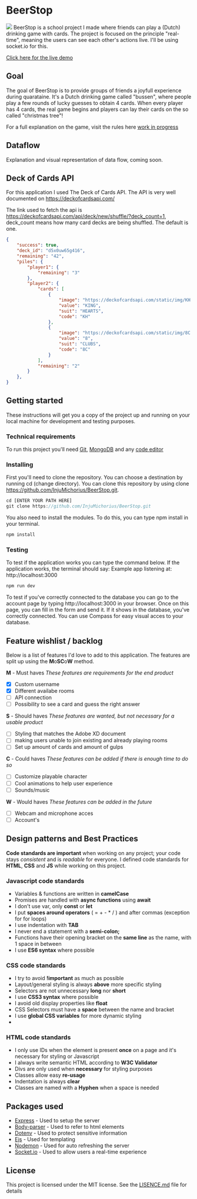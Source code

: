 # BeerStop
![](https://github.com/InjuMichorius/BeerStop/blob/main/public/img/documentation/drinking%20game%20%E2%80%93%204.jpg)
BeerStop is a school project I made where friends can play a (Dutch) drinking game with cards. The project is focused on the principle "real-time", meaning the users can see each other's actions live. I'll be using socket.io for this.

[Click here for the live demo](https://beerstop.herokuapp.com/)

## Goal
The goal of BeerStop is to provide groups of friends a joyfull experience during quarataine. It's a Dutch drinking game called "bussen", where people play a few rounds of lucky guesses to obtain 4 cards. When every player has 4 cards, the real game begins and players can lay their cards on the so called "christmas tree"!

For a full explanation on the game, visit the rules here [work in progress](https://github.com/InjuMichorius/BeerStop/wiki/Wireflow)

## Dataflow
Explanation and visual representation of data flow, coming soon.

## Deck of Cards API
For this application I used The Deck of Cards API. The API is very well documented on https://deckofcardsapi.com/

The link used to fetch the api is https://deckofcardsapi.com/api/deck/new/shuffle/?deck_count=1, deck_count means how many card decks are being shuffled. The default is one.

```json
{
    "success": true,
    "deck_id": "d5x0uw65g416",
    "remaining": "42",
    "piles": {
        "player1": {
            "remaining": "3"
        },
        "player2": {
            "cards": [
                {
                    "image": "https://deckofcardsapi.com/static/img/KH.png",
                    "value": "KING",
                    "suit": "HEARTS",
                    "code": "KH"
                },
                {
                    "image": "https://deckofcardsapi.com/static/img/8C.png",
                    "value": "8",
                    "suit": "CLUBS",
                    "code": "8C"
                }
            ],
            "remaining": "2"
        }
    },
}
```


## Getting started
These instructions will get you a copy of the project up and running on your local machine for development and testing purposes.

### Technical requirements
To run this project you'll need [Git](https://git-scm.com/downloads), [MongoDB](https://www.mongodb.com) and any [code editor](https://code.visualstudio.com/download)

### Installing
First you'll need to clone the repository. You can choose a destination by running cd (change directory). You can clone this repository by using clone https://github.com/InjuMichorius/BeerStop.git.

```js
cd [ENTER YOUR PATH HERE]
git clone https://github.com/InjuMichorius/BeerStop.git
```
You also need to install the modules. To do this, you can type npm install in your terminal.

```js
npm install
```

### Testing
To test if the application works you can type the command below. If the application works, the terminal should say: Example app listening at: http://localhost:3000
```js
npm run dev
```
To test if you've correctly connected to the database you can go to the account page by typing http://localhost:3000 in your browser. Once on this page, you can fill in the form and send it. If it shows in the database, you've correctly connected. You can use Compass for easy visual acces to your database.

## Feature wishlist / backlog
Below is a list of features I'd love to add to this application. The features are split up using the **M**o**SC**o**W** method.

**M** - Must haves
_These features are requirements for the end product_
- [x] Custom username
- [x] Different availabe rooms
- [ ] API connection
- [ ] Possibility to see a card and guess the right answer

**S** - Should haves
_These features are wanted, but not necessary for a usable product_
- [ ] Styling that matches the Adobe XD document
- [ ] making users unable to join existing and already playing rooms
- [ ] Set up amount of cards and amount of gulps

**C** - Could haves
_These features can be added if there is enough time to do so_
- [ ] Customize playable character
- [ ] Cool animations to help user experience
- [ ] Sounds/music

**W** - Would haves
_These features can be added in the future_
- [ ] Webcam and microphone acces
- [ ] Account's

## Design patterns and Best Practices
__Code standards are important__ when working on any project; your code stays *consistent* and is *readable* for everyone. I defined code standards for __HTML__, __CSS__ and __JS__ while working on this project.

### Javascript code standards
* Variables & functions are written in __camelCase__
* Promises are handled with __async functions__ using __await__
* I don't use var, only __const__ or __let__
* I put __spaces around operators__ ( = + - * / ) and after commas (exception for for loops)
* I use indentation with __TAB__
* I never end a statement with a __semi-colon;__
* Functions have their opening bracket on the __same line__ as the name, with 1 space in between
* I use __ES6 syntax__ where possible

### CSS code standards
* I try to avoid __!important__ as much as possible
* Layout/general styling is always __above__ more specific styling
* Selectors are not unnecessary __long__ nor __short__
* I use __CSS3 syntax__ where possible
* I avoid old display properties like __float__
* CSS Selectors must have a __space__ between the name and bracket
* I use __global CSS variables__ for more dynamic styling
* 

### HTML code standards
* I only use IDs when the element is present __once__ on a page and it's necessary for styling or Javascript
* I always write semantic HTML according to __W3C Validator__
* Divs are only used when __necessary__ for styling purposes
* Classes allow easy __re-usage__
* Indentation is always __clear__
* Classes are named with a __Hyphen__ when a space is needed

## Packages used
* [Express](https://www.npmjs.com/package/express) - Used to setup the server
* [Body-parser](https://www.npmjs.com/package/body-parser) - Used to refer to html elements
* [Dotenv](https://www.npmjs.com/package/dotenv) - Used to protect sensitive information
* [Ejs](https://www.npmjs.com/package/ejs) - Used for templating
* [Nodemon](https://www.npmjs.com/package/nodemon) - Used for auto refreshing the server
* [Socket.io](https://www.https://socket.io/) - Used to allow users a real-time experience

## License
This project is licensed under the MIT license. See the [LISENCE.md](https://github.com/InjuMichorius/Filmaholic/blob/master/LICENSE) file for details
